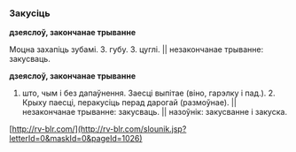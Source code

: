### Закусіць
**дзеяслоў, закончанае трыванне**

Моцна захапіць зубамі. З. губу. З. цуглі. || незакончанае трыванне: закусваць.

**дзеяслоў, закончанае трыванне**

1. што, чым і без дапаўнення. Заесці выпітае (віно, гарэлку і пад.). 2. Крыху паесці, перакусіць перад дарогай (размоўнае). || незакончанае трыванне: закусваць. || назоўнік: закусванне і закуска.

<a rel="author">[http://rv-blr.com/](http://rv-blr.com/slounik.jsp?letterId=0&maskId=0&pageId=1026)</a>
